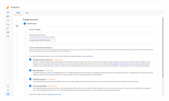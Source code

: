 

![enter image description here](images/17.PNG)
<!--stackedit_data:
eyJoaXN0b3J5IjpbNjI1NTYwNDAxXX0=
-->